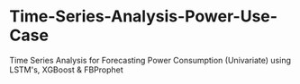 # Time-Series-Analysis-Power-Use-Case
Time Series Analysis for Forecasting Power Consumption (Univariate) using LSTM's, XGBoost &amp; FBProphet
